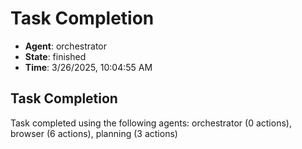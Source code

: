 # Task Completion

- **Agent**: orchestrator
- **State**: finished
- **Time**: 3/26/2025, 10:04:55 AM

## Task Completion

Task completed using the following agents: orchestrator (0 actions), browser (6 actions), planning (3 actions)

